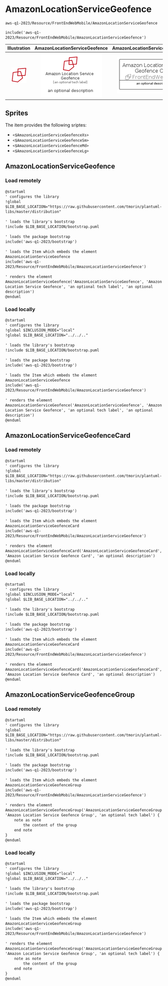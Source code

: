 # AmazonLocationServiceGeofence


```text
aws-q1-2023/Resource/FrontEndWebMobile/AmazonLocationServiceGeofence
```

```text
include('aws-q1-2023/Resource/FrontEndWebMobile/AmazonLocationServiceGeofence')
```



| Illustration | AmazonLocationServiceGeofence | AmazonLocationServiceGeofenceCard | AmazonLocationServiceGeofenceGroup |
| :---: | :---: | :---: | :---: |
| ![illustration for Illustration](../../../aws-q1-2023/Resource/FrontEndWebMobile/AmazonLocationServiceGeofence.png) | ![illustration for AmazonLocationServiceGeofence](../../../aws-q1-2023/Resource/FrontEndWebMobile/AmazonLocationServiceGeofence.Local.png) | ![illustration for AmazonLocationServiceGeofenceCard](../../../aws-q1-2023/Resource/FrontEndWebMobile/AmazonLocationServiceGeofenceCard.Local.png) | ![illustration for AmazonLocationServiceGeofenceGroup](../../../aws-q1-2023/Resource/FrontEndWebMobile/AmazonLocationServiceGeofenceGroup.Local.png) |



## Sprites
The item provides the following sriptes:

- `<$AmazonLocationServiceGeofenceXs>`
- `<$AmazonLocationServiceGeofenceSm>`
- `<$AmazonLocationServiceGeofenceMd>`
- `<$AmazonLocationServiceGeofenceLg>`





## AmazonLocationServiceGeofence

### Load remotely
```plantuml
@startuml
' configures the library
!global $LIB_BASE_LOCATION="https://raw.githubusercontent.com/tmorin/plantuml-libs/master/distribution"

' loads the library's bootstrap
!include $LIB_BASE_LOCATION/bootstrap.puml

' loads the package bootstrap
include('aws-q1-2023/bootstrap')

' loads the Item which embeds the element AmazonLocationServiceGeofence
include('aws-q1-2023/Resource/FrontEndWebMobile/AmazonLocationServiceGeofence')

' renders the element
AmazonLocationServiceGeofence('AmazonLocationServiceGeofence', 'Amazon Location Service Geofence', 'an optional tech label', 'an optional description')
@enduml
```

### Load locally
```plantuml
@startuml
' configures the library
!global $INCLUSION_MODE="local"
!global $LIB_BASE_LOCATION="../../.."

' loads the library's bootstrap
!include $LIB_BASE_LOCATION/bootstrap.puml

' loads the package bootstrap
include('aws-q1-2023/bootstrap')

' loads the Item which embeds the element AmazonLocationServiceGeofence
include('aws-q1-2023/Resource/FrontEndWebMobile/AmazonLocationServiceGeofence')

' renders the element
AmazonLocationServiceGeofence('AmazonLocationServiceGeofence', 'Amazon Location Service Geofence', 'an optional tech label', 'an optional description')
@enduml
```

## AmazonLocationServiceGeofenceCard

### Load remotely
```plantuml
@startuml
' configures the library
!global $LIB_BASE_LOCATION="https://raw.githubusercontent.com/tmorin/plantuml-libs/master/distribution"

' loads the library's bootstrap
!include $LIB_BASE_LOCATION/bootstrap.puml

' loads the package bootstrap
include('aws-q1-2023/bootstrap')

' loads the Item which embeds the element AmazonLocationServiceGeofenceCard
include('aws-q1-2023/Resource/FrontEndWebMobile/AmazonLocationServiceGeofence')

' renders the element
AmazonLocationServiceGeofenceCard('AmazonLocationServiceGeofenceCard', 'Amazon Location Service Geofence Card', 'an optional description')
@enduml
```

### Load locally
```plantuml
@startuml
' configures the library
!global $INCLUSION_MODE="local"
!global $LIB_BASE_LOCATION="../../.."

' loads the library's bootstrap
!include $LIB_BASE_LOCATION/bootstrap.puml

' loads the package bootstrap
include('aws-q1-2023/bootstrap')

' loads the Item which embeds the element AmazonLocationServiceGeofenceCard
include('aws-q1-2023/Resource/FrontEndWebMobile/AmazonLocationServiceGeofence')

' renders the element
AmazonLocationServiceGeofenceCard('AmazonLocationServiceGeofenceCard', 'Amazon Location Service Geofence Card', 'an optional description')
@enduml
```

## AmazonLocationServiceGeofenceGroup

### Load remotely
```plantuml
@startuml
' configures the library
!global $LIB_BASE_LOCATION="https://raw.githubusercontent.com/tmorin/plantuml-libs/master/distribution"

' loads the library's bootstrap
!include $LIB_BASE_LOCATION/bootstrap.puml

' loads the package bootstrap
include('aws-q1-2023/bootstrap')

' loads the Item which embeds the element AmazonLocationServiceGeofenceGroup
include('aws-q1-2023/Resource/FrontEndWebMobile/AmazonLocationServiceGeofence')

' renders the element
AmazonLocationServiceGeofenceGroup('AmazonLocationServiceGeofenceGroup', 'Amazon Location Service Geofence Group', 'an optional tech label') {
    note as note
        the content of the group
    end note
}
@enduml
```

### Load locally
```plantuml
@startuml
' configures the library
!global $INCLUSION_MODE="local"
!global $LIB_BASE_LOCATION="../../.."

' loads the library's bootstrap
!include $LIB_BASE_LOCATION/bootstrap.puml

' loads the package bootstrap
include('aws-q1-2023/bootstrap')

' loads the Item which embeds the element AmazonLocationServiceGeofenceGroup
include('aws-q1-2023/Resource/FrontEndWebMobile/AmazonLocationServiceGeofence')

' renders the element
AmazonLocationServiceGeofenceGroup('AmazonLocationServiceGeofenceGroup', 'Amazon Location Service Geofence Group', 'an optional tech label') {
    note as note
        the content of the group
    end note
}
@enduml
```

